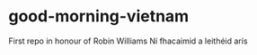 good-morning-vietnam
====================

First repo in honour of Robin Williams
Ní fhacaimid a leithéid arís

